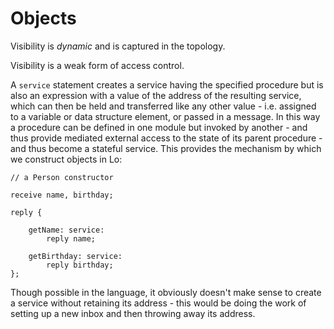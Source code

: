 # Objects

Visibility is *dynamic* and is captured in the topology.

Visibility is a weak form of access control.

A `service` statement creates a service having the specified procedure but is also an expression with a value of the address of the resulting service, which can then be held and transferred like any other value - i.e. assigned to a variable or data structure element, or passed in a message. In this way a procedure can be defined in one module but invoked by another - and thus provide mediated external access to the state of its parent procedure - and thus become a stateful service. This provides the mechanism by which we construct objects in Lo:

```
// a Person constructor

receive name, birthday;

reply {

    getName: service:
	    reply name;
	    
	getBirthday: service:
	    reply birthday;
};
```

Though possible in the language, it obviously doesn't make sense to create a service without retaining its address - this would be doing the work of setting up a new inbox and then throwing away its address.
